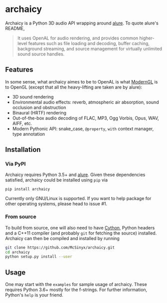 # archaicy
Archaicy is a Python 3D audio API wrapping around [alure][0].
To quote alure's README,

> It uses OpenAL for audio rendering, and provides common higher-level features
> such as file loading and decoding, buffer caching, background streaming,
> and source management for virtually unlimited sound source handles.

## Features

In some sense, what archaicy aimes to be to OpenAL is what [ModernGL][1]
is to OpenGL (except that all the heavy-lifting are taken are by alure):

* 3D sound rendering
* Environmental audio effects: reverb, atmospheric air absorption,
  sound occlusion and obstruction
* Binaural (HRTF) rendering
* Out-of-the-box audio decoding of FLAC, MP3, Ogg Vorbis, Opus, WAV, AIFF, etc.
* Modern Pythonic API: snake_case, `@property`, `with` context manager,
  type annotation

## Installation
### Via PyPI
Archaicy requires Python 3.5+ and [alure][0].
Given these dependencies satisfied, archaicy could be installed using `pip` via

    pip install archaicy

Currently only GNU/Linux is supported.  If you want to help package for
other operating systems, please head to issue #1.

### From source
To build from source, one will also need to have [Cython][2], Python headers
and a C++11 compiler (and probably `git` for fetching the source) installed.
Archaicy can then be compiled and installed by running

```sh
git clone https://github.com/McSinyx/archaicy.git
cd archaicy
python setup.py install --user
```

## Usage
One may start with the `examples` for sample usage of archaicy.
These requires Python 3.6+ mostly for the f-strings.
For further information, Python's `help` is your friend.

[0]: https://github.com/kcat/alure
[1]: https://github.com/moderngl/moderngl
[2]: https://cython.org/
